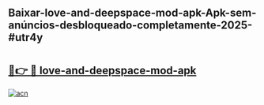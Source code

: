 ## Baixar-love-and-deepspace-mod-apk-Apk-sem-anúncios-desbloqueado-completamente-2025-#utr4y

# <h2><a href="https://ainizakaria.my?title=love-and-deepspace-mod-apk&ref=22M">🔗👉 🔴 love-and-deepspace-mod-apk</a></h2>

[![acn](https://github.com/user-attachments/assets/0f9c940e-d8b0-45ae-aac7-cd30a18b3e1c)](https://ainizakaria.my?title=love-and-deepspace-mod-apk&ref=22M)

